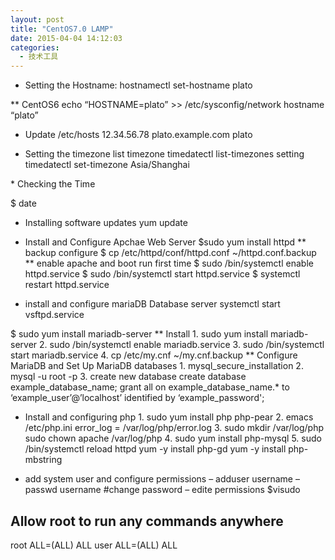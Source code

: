 ```yaml
---
layout: post
title: "CentOS7.0 LAMP"
date: 2015-04-04 14:12:03
categories:
  - 技术工具
---
```


* Setting the Hostname:
hostnamectl set-hostname plato

** CentOS6
echo “HOSTNAME=plato” &gt;&gt; /etc/sysconfig/network
hostname “plato”

* Update /etc/hosts
12.34.56.78 plato.example.com plato
<span id="more-5"></span>

* Setting the timezone
list timezone
timedatectl list-timezones
setting
timedatectl set-timezone Asia/Shanghai

<!--more-->* Checking the Time
$ date

* Installing software updates
yum update

* Install and Configure Apchae Web Server
$sudo yum install httpd
** backup configure
$ cp /etc/httpd/conf/httpd.conf ~/httpd.conf.backup
** enable apache and boot run first time
$ sudo /bin/systemctl enable httpd.service
$ sudo /bin/systemctl start httpd.service
$ systemctl restart httpd.service
* install and configure mariaDB Database server
systemctl start vsftpd.service

$ sudo yum install mariadb-server
** Install
1\. sudo yum install mariadb-server
2\. sudo /bin/systemctl enable mariadb.service
3\. sudo /bin/systemctl start mariadb.service
4\. cp /etc/my.cnf ~/my.cnf.backup
** Configure MariaDB and Set Up MariaDB databases
1\. mysql_secure_installation
2\. mysql -u root -p
3\. create new database
create database example_database_name;
grant all on example_database_name.* to ‘example_user’@’localhost’ identified by ‘example_password';
* Install and configuring php
1\. sudo yum install php php-pear
2\. emacs /etc/php.ini
error_log = /var/log/php/error.log
3\. sudo mkdir /var/log/php
sudo chown apache /var/log/php
4\. sudo yum install php-mysql
5\. sudo /bin/systemctl reload httpd
yum -y install php-gd
yum -y install php-mbstring

* add system user and configure permissions
– adduser username
– passwd username #change password
– edite permissions
$visudo
## Allow root to run any commands anywhere
root ALL=(ALL) ALL
user ALL=(ALL) ALL
